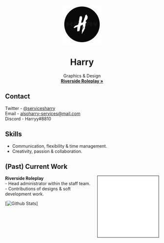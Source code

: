 <br />
<p align="center">
  <a href="https://github.com/github_username/repo_name">
    <img src="images/logo.png" alt="Logo" class="center" "width="128" height="128">
  </a>

  <h1 align="center">Harry</h1>

  <p align="center">
    Graphics & Design
    <br />
    <a href="https://discord.gg/RSz27j7hcY"><strong>Riverside Roleplay »</strong></a>

## Contact

Twitter - [@servicesharry](https://twitter.com/ServicesHarry/)
<br />Email - [alsoharry-services@mail.com](mailto:alsoharry-services@mail.com)
<br />Discord - Harryy#8810

## Skills
- Communication, flexibility & time management.
- Creativity, passion & collaboration.

## (Past) Current Work
<p><img src="images/rs.png" height="200px" width="200px" border="1px" style="float:right; clear:right"></p>
<p><strong>Riverside Roleplay</strong>
<br />- Head administrator within the staff team.
<br />- Contributions of designs & soft development work.</p>

[![Github Stats](https://github-readme-stats.vercel.app/api?username=Harry310)]